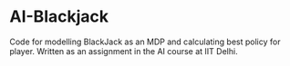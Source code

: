# AI-Blackjack
Code for modelling BlackJack as an MDP and calculating best policy for player. Written as an assignment in the AI course at IIT Delhi.
